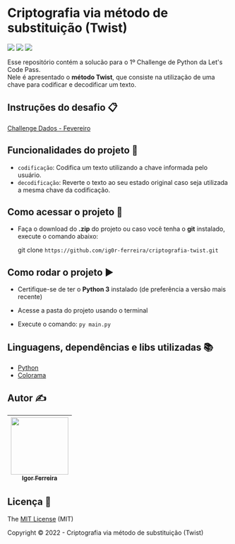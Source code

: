 # Criptografia via método de substituição (Twist)
<p align="left">
  <img src="http://img.shields.io/static/v1?label=STATUS&message=CONCLUIDO&color=GREEN&style=flat">
  <img src="http://img.shields.io/static/v1?label=License&message=MIT&color=blue&style=flat">
  <img src="https://img.shields.io/github/stars/ig0r-ferreira/criptografia-twist?style=social"> 
</p>

Esse repositório contém a solucão para o 1º Challenge de Python da Let's Code Pass. <br>
Nele é apresentado o **método Twist**, que consiste na utilização de uma chave para codificar e decodificar um texto.


## Instruções do desafio :clipboard:
[Challenge Dados - Fevereiro](https://github.com/ig0r-ferreira/criptografia-twist/files/8006381/Challenge_Dados_-_Fevereiro.pdf)


## Funcionalidades do projeto 🔨

- `codificação`: Codifica um texto utilizando a chave informada pelo usuário.
- `decodificação`: Reverte o texto ao seu estado original caso seja utilizada a mesma chave da codificação.


## Como acessar o projeto 📂

- Faça o download do **.zip** do projeto ou caso você tenha o **git** instalado, execute o comando abaixo:

    git clone `https://github.com/ig0r-ferreira/criptografia-twist.git`

## Como rodar o projeto ▶️

- Certifique-se de ter o **Python 3** instalado (de preferência a versão mais recente)

- Acesse a pasta do projeto usando o terminal

- Execute o comando: `py main.py`

## Linguagens, dependências e libs utilizadas 📚

- [Python](https://www.python.org/)
- [Colorama](https://pypi.org/project/colorama/)

## Autor ✍️

|[<img src="https://user-images.githubusercontent.com/35473390/157141627-ae546ba7-c07d-4313-b71a-e48d059a3ee6.jpg" width="130px;"/><br><sub><b>Igor Ferreira</b></sub>](https://github.com/ig0r-ferreira/)|
|---|

## Licença 📜

The [MIT License](LICENSE) (MIT)

Copyright :copyright: 2022 - Criptografia via método de substituição (Twist)
